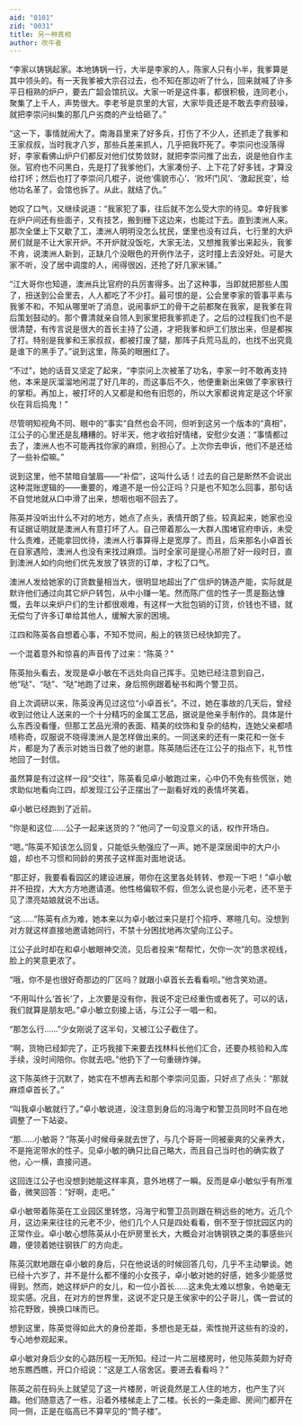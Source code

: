 ```yaml
---
aid: "0101"
zid: "0031"
title: 另一种真相
author: 吹牛者
---
```


“李家以铸锅起家。本地铸锅一行，大半是李家的人，陈家人只有小半，我爹算是其中领头的。有一天我爹被大宗召过去，也不知在那边听了什么，回来就喊了许多平日相熟的炉户，要去广韶会馆抗议。大家一听是这件事，都很积极，连同老小，聚集了上千人，声势很大。李老爷是京里的大官，大家毕竟还是不敢去李府鼓噪，就把李崇问纠集的那几户劣商的产业给砸了。”

“这一下，事情就闹大了。南海县里来了好多兵，打伤了不少人，还抓走了我爹和王家叔叔，当时我才八岁，那些兵差来抓人，几乎把我吓死了。李崇问也没落得好，李家看佛山炉户们都反对他们仗势敛财，就把李崇问推了出去，说是他自作主张。官府也不问黑白，先是打了我爹他们，大家凑份子、上下花了好多钱，才算没给打坏；然后也打了李崇问几棍子，说他‘儒貌市心’、‘败坏门风’、‘激起民变’，给他功名革了，会馆也拆了。从此，就结了仇。”

她叹了口气，又继续说道：“我家犯了事，往后就不怎么受大宗的待见。幸好我爹在炉户间还有些面子，又有技艺，搬到栅下这边来，也能过下去。直到澳洲人来。那次全堡上下又歇了工，澳洲人明明没怎么扰民，堡里也没有过兵，七行里的大炉房们就是不让大家开炉。不开炉就没饭吃，大家无法，又想推我爹出来起头，我爹不肯，说澳洲人新到，正缺几个没眼色的开例作法子，这时撞上去没好处。可是大家不听，没了居中调度的人，闹得很凶，还抢了好几家米铺。”

“江大哥你也知道，澳洲兵比官府的兵厉害得多。出了这种事，当即就把那些人围了，扭送到公会里去，人人都吃了不少打。最可恨的是，公会里李家的管事平素与我爹不和，不知从哪里听了消息，说闹事炉工的骨干之前都聚在我家，是我爹在背后策划鼓动的。那个曹清就亲自领人到家里把我爹抓走了。之后的过程我们也不是很清楚，有传言说是很大的首长主持了公道，才把我爹和炉工们放出来，但是都挨了打。特别是我爹和王家叔叔，都被打废了腿，那阵子兵荒马乱的，也找不出究竟是谁下的黑手了。”说到这里，陈英的眼圈红了。

“不过”，她的话音又坚定了起来，“李崇问上次被革了功名，李家一时不敢再支持他，本来是灰溜溜地闲混了好几年的，而这事后不久，他便重新出来做了李家铁行的掌柜。再加上，被打坏的人又都是和他有旧怨的，所以大家都说肯定是这个坏家伙在背后捣鬼！”

尽管明知视角不同、眼中的“事实”自然也会不同，但听到这另一个版本的“真相”，江公子的心里还是乱糟糟的。好半天，他才收拾好情绪，安慰少女道：“事情都过去了，澳洲人也不可能再找你家的麻烦，别担心了。上次你去申诉，他们不是还给了一些补偿嘛。”

说到这里，他不禁暗自皱眉——“补偿”，这叫什么话！过去的自己是断然不会说出这种混账逻辑的——重要的，难道不是一份公正吗？只是也不知怎么回事，那句话不自觉地就从口中滑了出来，想咽也咽不回去了。

陈英并没听出什么不对的地方，她点了点头，表情开朗了些。较真起来，她家也没有证据证明就是澳洲人有意打坏了人。自己带着那么一大群人围堵官府申诉，未受什么责难，还能拿回优待，澳洲人行事算得上是宽厚了。而且，后来那名小卓首长在自家遇险，澳洲人也没有来找过麻烦。当时全家可是提心吊胆了好一段时日，直到澳洲人如约向他们优先发放了铁货的订单，才松了口气。

澳洲人发给她家的订货数量相当大，很明显地超出了广信炉的铸造产能，实际就是默许他们通过向其它炉户转包，从中小赚一笔。然而陈广信的性子一贯是豁达慷慨，去年以来炉户们的生计都很艰难，有这样一大批包销的订货，价钱也不错，就无偿匀了许多订单给其他人，缓解大家的困境。

江四和陈英各自想着心事，不知不觉间，船上的铁货已经快卸完了。

一个混着意外和惊喜的声音传了过来：“陈英？”

陈英抬头看去，发现是卓小敏在不远处向自己挥手。见她已经注意到自己，他“哒”、“哒”、“哒”地跑了过来，身后照例跟着秘书和两个警卫员。

自上次调研以来，陈英没再见过这位“小卓首长”。不过，她在事故的几天后，曾经收到过他让人送来的一个十分精巧的金属工艺品，据说是他亲手制作的。具体是什么东西没看懂，但那工艺品光滑的表面、精美的纹饰和复杂的结构，连她父亲都啧啧称奇，叹服说不晓得澳洲人是怎样做出来的。一同送来的还有一束花和一张卡片，都是为了表示对她当日救了他的谢意。陈英随后还在江公子的指点下，礼节性地回了一封信。

虽然算是有过这样一段“交往”，陈英看见卓小敏跑过来，心中仍不免有些慌张，她求助似地看向江四，却发现江公子正摆出了一副看好戏的表情坏笑着。

卓小敏已经跑到了近前。

“你是和这位……公子一起来送货的？”他问了一句没意义的话，权作开场白。

“嗯。”陈英不知该怎么回复，只能低头勉强应了一声。她不是深居闺中的大户小姐，却也不习惯和同龄的男孩子这样面对面地说话。

“那正好，我要看看园区的建设进展，带你在这里各处转转、参观一下吧！”卓小敏并不扭捏，大大方方地邀请道。他性格偏软不假，但怎么说也是小元老，还不至于见了漂亮姑娘就说不出话。

“这……”陈英有点为难，她本来以为卓小敏过来只是打个招呼、寒暄几句。没想到对方就这样直接地邀请她同行，不禁十分困扰地再次望向江公子。

江公子此时却在和卓小敏眼神交流，见后者投来“帮帮忙，欠你一次”的恳求视线，脸上的笑意更浓了。

“哦，你不是也很好奇那边的厂区吗？就跟小卓首长去看看呗。”他含笑劝道。

“不用叫什么‘首长’了，上次要是没有你，我说不定已经重伤或者死了。可以的话，我们就算是朋友吧。”卓小敏立刻接上话，与江公子一唱一和。

“那怎么行……”少女刚说了这半句，又被江公子截住了。

“啊，货物已经卸完了，正巧我接下来要去找林科长他们汇合，还要办核验和入库手续，没时间陪你。你就去吧。”他扔下了一句重磅炸弹。

这下陈英终于沉默了，她实在不想再去和那个李崇问见面，只好点了点头：“那就麻烦卓首长了。”

“叫我卓小敏就行了。”卓小敏说道，没注意到身后的冯海宁和警卫员同时不自在地调整了一下站姿。

“那……小敏哥？”陈英小时候母亲就去世了，与几个哥哥一同被豪爽的父亲养大，不是拖泥带水的性子。见卓小敏的确只比自己略大，而且自己当时也的确实救了他，心一横，直接问道。

这回连江公子也没想到她能这样率真，意外地楞了一瞬。反而是卓小敏似乎有所准备，微笑回答：“好啊，走吧。”

卓小敏带着陈英在工业园区里转悠，冯海宁和警卫员则跟在稍远些的地方。近几个月，这边来来往往的元老不少，他们几个人只是四处看看，倒不至于惊扰园区内的正常作业。卓小敏心想陈英从小在炉房里长大，大概会对冶铸钢铁之类的事感些兴趣，便领着她往钢铁厂的方向走。

陈英沉默地跟在卓小敏的身后，只在他说话的时候回答几句，几乎不主动攀谈。她已经十六岁了，并不是什么都不懂的小女孩子，卓小敏对她的好感，她多少能感觉得到。然而，她这样炉户的女儿，和一位小首长……这未免太难以想象，令她毫无现实感。况且，在对方的世界里，这说不定只是王侯家中的公子哥儿，偶一尝试的拾花野致，换换口味而已。

想到这里，陈英觉得如此大的身份差距，多想也是无益，索性抛开这些有的没的，专心地参观起来。

卓小敏对身后少女的心路历程一无所知。经过一片二层楼房时，他见陈英颇为好奇地东瞧西瞧，开口介绍说：“这是工人宿舍区。要进去看看吗？”

陈英之前在码头上就望见了这一片楼房，听说竟然是工人住的地方，也产生了兴趣。他们随意选了一栋，沿着外楼梯走上了二楼。长长的一条走廊、房间门都开在同一侧，正是在临高已不算罕见的“筒子楼”。
